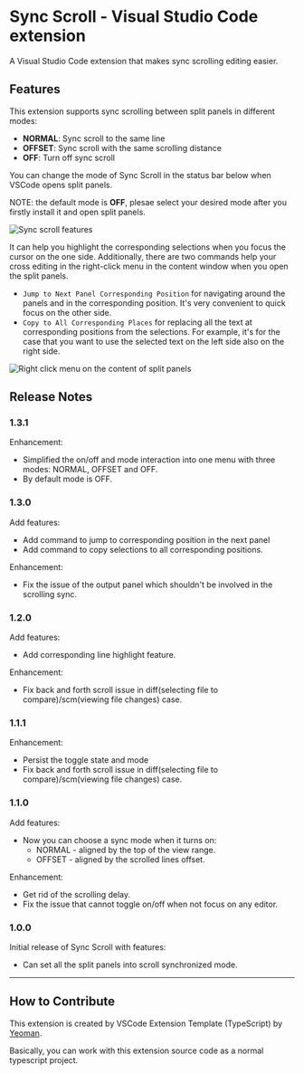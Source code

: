 # Sync Scroll - Visual Studio Code extension

A Visual Studio Code extension that makes sync scrolling editing easier.

## Features

This extension supports sync scrolling between split panels in different modes:

- **NORMAL**: Sync scroll to the same line
- **OFFSET**: Sync scroll with the same scrolling distance
- **OFF**: Turn off sync scroll

You can change the mode of Sync Scroll in the status bar below when VSCode opens split panels.

NOTE: the default mode is **OFF**, plesae select your desired mode after you firstly install it and open split panels.

![Sync scroll features](./feature.gif)

It can help you highlight the corresponding selections when you focus the cursor on the one side.
Additionally, there are two commands help your cross editing in the right-click menu in the content window when you open the split panels.

- `Jump to Next Panel Corresponding Position` for navigating around the panels and in the corresponding position. It's very convenient to quick focus on the other side.
- `Copy to All Corresponding Places` for replacing all the text at corresponding positions from the selections. For example, it's for the case that you want to use the selected text on the left side also on the right side.

![Right click menu on the content of split panels](./screenshot-right-click-menu.png)

## Release Notes

### 1.3.1

Enhancement:

- Simplified the on/off and mode interaction into one menu with three modes: NORMAL, OFFSET and OFF.
- By default mode is OFF.

### 1.3.0

Add features:

- Add command to jump to corresponding position in the next panel
- Add command to copy selections to all corresponding positions.

Enhancement:

- Fix the issue of the output panel which shouldn't be involved in the scrolling sync.

### 1.2.0

Add features:

- Add corresponding line highlight feature.

Enhancement:

- Fix back and forth scroll issue in diff(selecting file to compare)/scm(viewing file changes) case.

### 1.1.1

Enhancement:

- Persist the toggle state and mode
- Fix back and forth scroll issue in diff(selecting file to compare)/scm(viewing file changes) case.

### 1.1.0

Add features:

- Now you can choose a sync mode when it turns on:
  - NORMAL - aligned by the top of the view range.
  - OFFSET - aligned by the scrolled lines offset.

Enhancement:

- Get rid of the scrolling delay.
- Fix the issue that cannot toggle on/off when not focus on any editor.
  
### 1.0.0

Initial release of Sync Scroll with features:

* Can set all the split panels into scroll synchronized mode.

-----------------------------------------------------------------------------------------------------------

## How to Contribute

This extension is created by VSCode Extension Template (TypeScript) by [Yeoman](https://vscode.readthedocs.io/en/latest/extensions/yocode/).

Basically, you can work with this extension source code as a normal typescript project.
